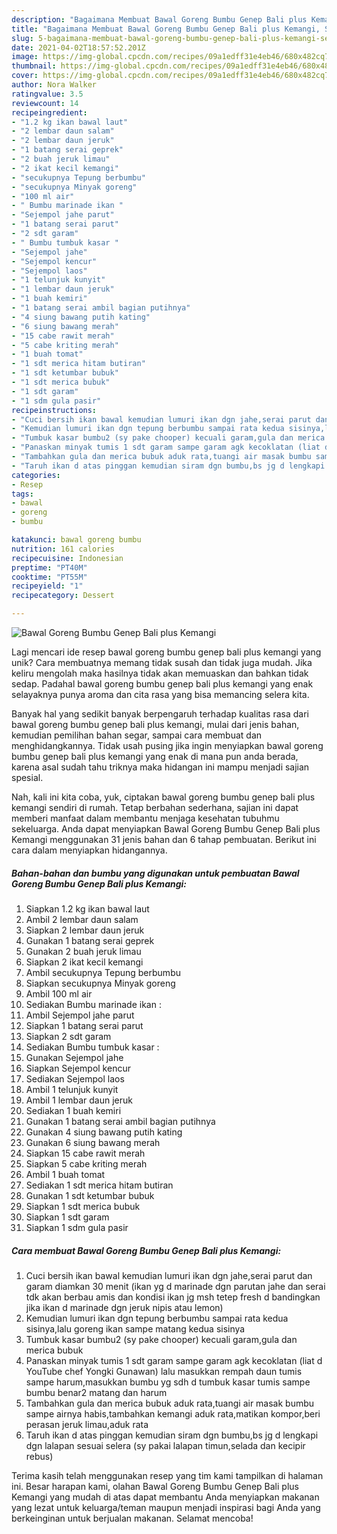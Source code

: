 ```yaml
---
description: "Bagaimana Membuat Bawal Goreng Bumbu Genep Bali plus Kemangi, Sempurna"
title: "Bagaimana Membuat Bawal Goreng Bumbu Genep Bali plus Kemangi, Sempurna"
slug: 5-bagaimana-membuat-bawal-goreng-bumbu-genep-bali-plus-kemangi-sempurna
date: 2021-04-02T18:57:52.201Z
image: https://img-global.cpcdn.com/recipes/09a1edff31e4eb46/680x482cq70/bawal-goreng-bumbu-genep-bali-plus-kemangi-foto-resep-utama.jpg
thumbnail: https://img-global.cpcdn.com/recipes/09a1edff31e4eb46/680x482cq70/bawal-goreng-bumbu-genep-bali-plus-kemangi-foto-resep-utama.jpg
cover: https://img-global.cpcdn.com/recipes/09a1edff31e4eb46/680x482cq70/bawal-goreng-bumbu-genep-bali-plus-kemangi-foto-resep-utama.jpg
author: Nora Walker
ratingvalue: 3.5
reviewcount: 14
recipeingredient:
- "1.2 kg ikan bawal laut"
- "2 lembar daun salam"
- "2 lembar daun jeruk"
- "1 batang serai geprek"
- "2 buah jeruk limau"
- "2 ikat kecil kemangi"
- "secukupnya Tepung berbumbu"
- "secukupnya Minyak goreng"
- "100 ml air"
- " Bumbu marinade ikan "
- "Sejempol jahe parut"
- "1 batang serai parut"
- "2 sdt garam"
- " Bumbu tumbuk kasar "
- "Sejempol jahe"
- "Sejempol kencur"
- "Sejempol laos"
- "1 telunjuk kunyit"
- "1 lembar daun jeruk"
- "1 buah kemiri"
- "1 batang serai ambil bagian putihnya"
- "4 siung bawang putih kating"
- "6 siung bawang merah"
- "15 cabe rawit merah"
- "5 cabe kriting merah"
- "1 buah tomat"
- "1 sdt merica hitam butiran"
- "1 sdt ketumbar bubuk"
- "1 sdt merica bubuk"
- "1 sdt garam"
- "1 sdm gula pasir"
recipeinstructions:
- "Cuci bersih ikan bawal kemudian lumuri ikan dgn jahe,serai parut dan garam diamkan 30 menit (ikan yg d marinade dgn parutan jahe dan serai tdk akan berbau amis dan kondisi ikan jg msh tetep fresh d bandingkan jika ikan d marinade dgn jeruk nipis atau lemon)"
- "Kemudian lumuri ikan dgn tepung berbumbu sampai rata kedua sisinya,lalu goreng ikan sampe matang kedua sisinya"
- "Tumbuk kasar bumbu2 (sy pake chooper) kecuali garam,gula dan merica bubuk"
- "Panaskan minyak tumis 1 sdt garam sampe garam agk kecoklatan (liat d YouTube chef Yongki Gunawan) lalu masukkan rempah daun tumis sampe harum,masukkan bumbu yg sdh d tumbuk kasar tumis sampe bumbu benar2 matang dan harum"
- "Tambahkan gula dan merica bubuk aduk rata,tuangi air masak bumbu sampe airnya habis,tambahkan kemangi aduk rata,matikan kompor,beri perasan jeruk limau,aduk rata"
- "Taruh ikan d atas pinggan kemudian siram dgn bumbu,bs jg d lengkapi dgn lalapan sesuai selera (sy pakai lalapan timun,selada dan kecipir rebus)"
categories:
- Resep
tags:
- bawal
- goreng
- bumbu

katakunci: bawal goreng bumbu 
nutrition: 161 calories
recipecuisine: Indonesian
preptime: "PT40M"
cooktime: "PT55M"
recipeyield: "1"
recipecategory: Dessert

---
```



![Bawal Goreng Bumbu Genep Bali plus Kemangi](https://img-global.cpcdn.com/recipes/09a1edff31e4eb46/680x482cq70/bawal-goreng-bumbu-genep-bali-plus-kemangi-foto-resep-utama.jpg)

Lagi mencari ide resep bawal goreng bumbu genep bali plus kemangi yang unik? Cara membuatnya memang tidak susah dan tidak juga mudah. Jika keliru mengolah maka hasilnya tidak akan memuaskan dan bahkan tidak sedap. Padahal bawal goreng bumbu genep bali plus kemangi yang enak selayaknya punya aroma dan cita rasa yang bisa memancing selera kita.

Banyak hal yang sedikit banyak berpengaruh terhadap kualitas rasa dari bawal goreng bumbu genep bali plus kemangi, mulai dari jenis bahan, kemudian pemilihan bahan segar, sampai cara membuat dan menghidangkannya. Tidak usah pusing jika ingin menyiapkan bawal goreng bumbu genep bali plus kemangi yang enak di mana pun anda berada, karena asal sudah tahu triknya maka hidangan ini mampu menjadi sajian spesial.




Nah, kali ini kita coba, yuk, ciptakan bawal goreng bumbu genep bali plus kemangi sendiri di rumah. Tetap berbahan sederhana, sajian ini dapat memberi manfaat dalam membantu menjaga kesehatan tubuhmu sekeluarga. Anda dapat menyiapkan Bawal Goreng Bumbu Genep Bali plus Kemangi menggunakan 31 jenis bahan dan 6 tahap pembuatan. Berikut ini cara dalam menyiapkan hidangannya.

<!--inarticleads1-->

##### Bahan-bahan dan bumbu yang digunakan untuk pembuatan Bawal Goreng Bumbu Genep Bali plus Kemangi:

1. Siapkan 1.2 kg ikan bawal laut
1. Ambil 2 lembar daun salam
1. Siapkan 2 lembar daun jeruk
1. Gunakan 1 batang serai geprek
1. Gunakan 2 buah jeruk limau
1. Siapkan 2 ikat kecil kemangi
1. Ambil secukupnya Tepung berbumbu
1. Siapkan secukupnya Minyak goreng
1. Ambil 100 ml air
1. Sediakan  Bumbu marinade ikan :
1. Ambil Sejempol jahe parut
1. Siapkan 1 batang serai parut
1. Siapkan 2 sdt garam
1. Sediakan  Bumbu tumbuk kasar :
1. Gunakan Sejempol jahe
1. Siapkan Sejempol kencur
1. Sediakan Sejempol laos
1. Ambil 1 telunjuk kunyit
1. Ambil 1 lembar daun jeruk
1. Sediakan 1 buah kemiri
1. Gunakan 1 batang serai ambil bagian putihnya
1. Gunakan 4 siung bawang putih kating
1. Gunakan 6 siung bawang merah
1. Siapkan 15 cabe rawit merah
1. Siapkan 5 cabe kriting merah
1. Ambil 1 buah tomat
1. Sediakan 1 sdt merica hitam butiran
1. Gunakan 1 sdt ketumbar bubuk
1. Siapkan 1 sdt merica bubuk
1. Siapkan 1 sdt garam
1. Siapkan 1 sdm gula pasir




<!--inarticleads2-->

##### Cara membuat Bawal Goreng Bumbu Genep Bali plus Kemangi:

1. Cuci bersih ikan bawal kemudian lumuri ikan dgn jahe,serai parut dan garam diamkan 30 menit (ikan yg d marinade dgn parutan jahe dan serai tdk akan berbau amis dan kondisi ikan jg msh tetep fresh d bandingkan jika ikan d marinade dgn jeruk nipis atau lemon)
1. Kemudian lumuri ikan dgn tepung berbumbu sampai rata kedua sisinya,lalu goreng ikan sampe matang kedua sisinya
1. Tumbuk kasar bumbu2 (sy pake chooper) kecuali garam,gula dan merica bubuk
1. Panaskan minyak tumis 1 sdt garam sampe garam agk kecoklatan (liat d YouTube chef Yongki Gunawan) lalu masukkan rempah daun tumis sampe harum,masukkan bumbu yg sdh d tumbuk kasar tumis sampe bumbu benar2 matang dan harum
1. Tambahkan gula dan merica bubuk aduk rata,tuangi air masak bumbu sampe airnya habis,tambahkan kemangi aduk rata,matikan kompor,beri perasan jeruk limau,aduk rata
1. Taruh ikan d atas pinggan kemudian siram dgn bumbu,bs jg d lengkapi dgn lalapan sesuai selera (sy pakai lalapan timun,selada dan kecipir rebus)




Terima kasih telah menggunakan resep yang tim kami tampilkan di halaman ini. Besar harapan kami, olahan Bawal Goreng Bumbu Genep Bali plus Kemangi yang mudah di atas dapat membantu Anda menyiapkan makanan yang lezat untuk keluarga/teman maupun menjadi inspirasi bagi Anda yang berkeinginan untuk berjualan makanan. Selamat mencoba!
